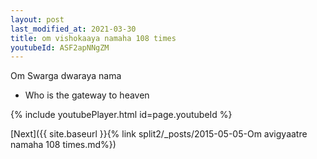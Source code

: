 ```yaml
---
layout: post
last_modified_at: 2021-03-30
title: om vishokaaya namaha 108 times
youtubeId: ASF2apNNgZM
---
```

 
 
Om Swarga dwaraya nama 
 
 -  Who is the gateway to heaven 
 
  
 
  
 
 
 
 
 
 


{% include youtubePlayer.html id=page.youtubeId %}
 
[Next]({{ site.baseurl }}{% link  split2/_posts/2015-05-05-Om avigyaatre namaha 108 times.md%})
 
